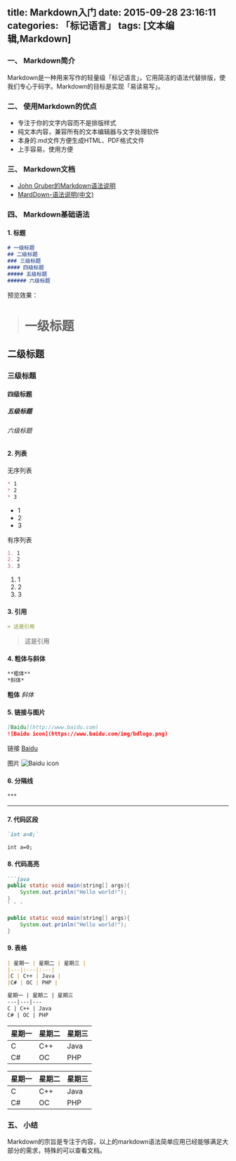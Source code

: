 title: Markdown入门
date: 2015-09-28 23:16:11
categories: 「标记语言」
tags: [文本编辑,Markdown]
---
### 一、 Markdown简介
Markdown是一种用来写作的轻量级「标记语言」，它用简洁的语法代替排版，使我们专心于码字。Markdown的目标是实现「易读易写」。
### 二、 使用Markdown的优点
* 专注于你的文字内容而不是排版样式
* 纯文本内容，兼容所有的文本编辑器与文字处理软件
* 本身的.md文件方便生成HTML、PDF格式文件
* 上手容易，使用方便

### 三、 Markdown文档
* [John Gruber的Markdown语法说明](http://daringfireball.net/projects/markdown/syntax)
* [MardDown-语法说明(中文)](http://www.markdown.cn/)

### 四、 Markdown基础语法
#### 1. 标题
```markdown
# 一级标题
## 二级标题
### 三级标题
#### 四级标题
##### 五级标题
###### 六级标题
```
预览效果：
># 一级标题
## 二级标题
### 三级标题
#### 四级标题
##### 五级标题
###### 六级标题


#### 2. 列表
无序列表
```markdown
* 1
* 2
* 3
```
* 1
* 2
* 3

有序列表
```markdown
1. 1
2. 2
3. 3
```
1. 1
2. 2
3. 3

#### 3. 引用
```markdown
> 这是引用
```
> 这是引用

#### 4. 粗体与斜体
```markdown
**粗体**
*斜体*
```
**粗体**
*斜体*

#### 5. 链接与图片
```markdown
[Baidu](http://www.baidu.com)
![Baidu icon](https://www.baidu.com/img/bdlogo.png)
```

链接
[Baidu](http://www.baidu.com)

图片
![Baidu icon](https://www.baidu.com/img/bdlogo.png)


#### 6. 分隔线
```markdown
***
```
***
#### 7. 代码区段
```markdown
`int a=0;`
```
`int a=0;`
#### 8. 代码高亮
```markdown
```java
public static void main(string[] args){
	System.out.prinln("Hello world!");
}
` ` `
```

```java
public static void main(string[] args){
	System.out.prinln("Hello world!");
}
```
#### 9. 表格
```markdown
| 星期一 | 星期二 | 星期三 |
|---|:---|:---|
|C | C++ | Java |
|C# | OC | PHP |

星期一 | 星期二 | 星期三
---|---|---
C | C++ | Java
C# | OC | PHP
```
| 星期一 | 星期二 | 星期三 |
|---|:---|:---|
|C | C++ | Java |
|C# | OC | PHP |

星期一 | 星期二 | 星期三
---|---|---
C | C++ | Java
C# | OC | PHP

### 五、 小结
Markdown的宗旨是专注于内容，以上的markdown语法简单应用已经能够满足大部分的需求，特殊的可以查看文档。